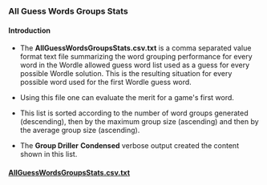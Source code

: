 ### All Guess Words Groups Stats

#### Introduction
* The **AllGuessWordsGroupsStats.csv.txt** is a comma separated value format text file summarizing the word grouping performance for every word in the Wordle allowed guess word list used as a guess for every possible Wordle solution. This is the resulting situation for every possible word used for the first Wordle guess word.

* Using this file one can evaluate the merit for a game's first word.

* This list is sorted according to the number of word groups generated (descending), then by the maximum group size (ascending) and then by the average group size (ascending).
* The **Group Driller** **Condensed** verbose output created the content shown in this list.

#### [AllGuessWordsGroupsStats.csv.txt](AllGuessWordsGroupsStats.csv.txt)